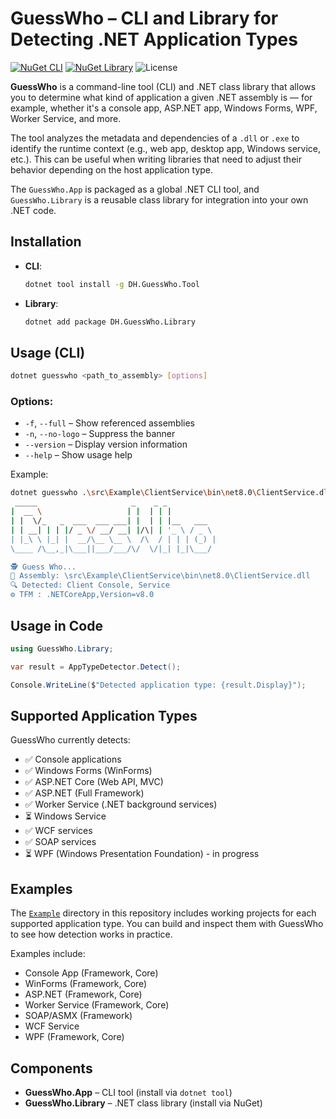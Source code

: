 # GuessWho – CLI and Library for Detecting .NET Application Types

[![NuGet CLI](https://img.shields.io/nuget/v/DH.GuessWho.Tool.svg?label=GuessWho.Tool&logo=nuget)](https://www.nuget.org/packages/DH.GuessWho.Tool)
[![NuGet Library](https://img.shields.io/nuget/v/DH.GuessWho.Library.svg?label=GuessWho.Library&logo=nuget)](https://www.nuget.org/packages/DH.GuessWho.Library)
![License](https://img.shields.io/github/license/digihome/guess-who)

**GuessWho** is a command-line tool (CLI) and .NET class library that allows you to determine what kind of application a given .NET assembly is — for example, whether it's a console app, ASP.NET app, Windows Forms, WPF, Worker Service, and more.

The tool analyzes the metadata and dependencies of a `.dll` or `.exe` to identify the runtime context (e.g., web app, desktop app, Windows service, etc.). This can be useful when writing libraries that need to adjust their behavior depending on the host application type.

The `GuessWho.App` is packaged as a global .NET CLI tool, and `GuessWho.Library` is a reusable class library for integration into your own .NET code.

## Installation

- **CLI**:
  ```bash
  dotnet tool install -g DH.GuessWho.Tool
  ```

- **Library**:
  ```bash
  dotnet add package DH.GuessWho.Library
  ```

## Usage (CLI)

```bash
dotnet guesswho <path_to_assembly> [options]
```

### Options:
- `-f`, `--full` – Show referenced assemblies
- `-n`, `--no-logo` – Suppress the banner
- `--version` – Display version information
- `--help` – Show usage help

Example:
```bash
dotnet guesswho .\src\Example\ClientService\bin\net8.0\ClientService.dll
 _____                     _    _ _
|  __ \                   | |  | | |
| |  \/_   _  ___  ___ ___| |  | | |__   ___
| | __| | | |/ _ \/ __/ __| |/\| | '_ \ / _ \
| |_\ \ |_| |  __/\__ \__ \  /\  / | | | (_) |
\____ /\__,_|\___||___/___/\/  \/|_| |_|\___/

🕵️ Guess Who...
📁 Assembly: \src\Example\ClientService\bin\net8.0\ClientService.dll
🔍 Detected: Client Console, Service
⚙️ TFM : .NETCoreApp,Version=v8.0
```

## Usage in Code

```csharp
using GuessWho.Library;

var result = AppTypeDetector.Detect();

Console.WriteLine($"Detected application type: {result.Display}");
```

## Supported Application Types

GuessWho currently detects:

- ✅ Console applications
- ✅ Windows Forms (WinForms)
- ✅ ASP.NET Core (Web API, MVC)
- ✅ ASP.NET (Full Framework)
- ✅ Worker Service (.NET background services)
- ⏳ Windows Service
- ✅ WCF services
- ✅ SOAP services
- ⏳ WPF (Windows Presentation Foundation) - in progress

## Examples

The [`Example`](https://github.com/digihome/guess-who/tree/main/Example) directory in this repository includes working projects for each supported application type. You can build and inspect them with GuessWho to see how detection works in practice.

Examples include:

- Console App (Framework, Core)
- WinForms (Framework, Core)
- ASP.NET (Framework, Core)
- Worker Service (Framework, Core)
- SOAP/ASMX (Framework)
- WCF Service
- WPF (Framework, Core)

## Components

- **GuessWho.App** – CLI tool (install via `dotnet tool`)
- **GuessWho.Library** – .NET class library (install via NuGet)

